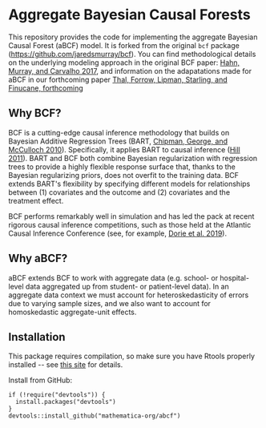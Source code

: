 # Aggregate Bayesian Causal Forests

This repository provides the code for implementing the aggregate Bayesian Causal Forest (aBCF) model. It is forked from the original `bcf` package (https://github.com/jaredsmurray/bcf). You can find methodological details on the underlying modeling approach in the original BCF paper: [Hahn, Murray, and Carvalho 2017](https://arxiv.org/pdf/1706.09523.pdf), and information on the adapatations made for aBCF in our forthcoming paper [Thal, Forrow, Lipman, Starling, and Finucane, forthcoming](tbd)

## Why BCF?

BCF is a cutting-edge causal inference methodology that builds on Bayesian Additive Regression Trees (BART, [Chipman, George, and McCulloch 2010](https://projecteuclid.org/euclid.aoas/1273584455)). Specifically, it applies BART to causal inference ([Hill 2011](https://www.tandfonline.com/doi/abs/10.1198/jcgs.2010.08162)). BART and BCF both combine Bayesian regularization with regression trees to provide a highly flexible response surface that, thanks to the Bayesian regularizing priors, does not overfit to the training data. BCF extends BART's flexibility by specifying different models for relationships between (1) covariates and the outcome and (2) covariates and the treatment effect.

BCF performs remarkably well in simulation and has led the pack at recent rigorous causal inference competitions, such as those held at the Atlantic Causal Inference Conference (see, for example, [Dorie et al. 2019](https://projecteuclid.org/euclid.ss/1555056030)).

## Why aBCF?

aBCF extends BCF to work with aggregate data (e.g. school- or hospital-level data aggregated up from student- or patient-level data). In an aggregate data context we must account for heteroskedasticity of errors due to varying sample sizes, and we also want to account for homoskedastic aggregate-unit effects.

## Installation

This package requires compilation, so make sure you have Rtools properly installed -- see [this site](https://cran.r-project.org/bin/windows/Rtools/) for details.

Install from GitHub:

```{r}
if (!require("devtools")) {
  install.packages("devtools")
}
devtools::install_github("mathematica-org/abcf")
```
